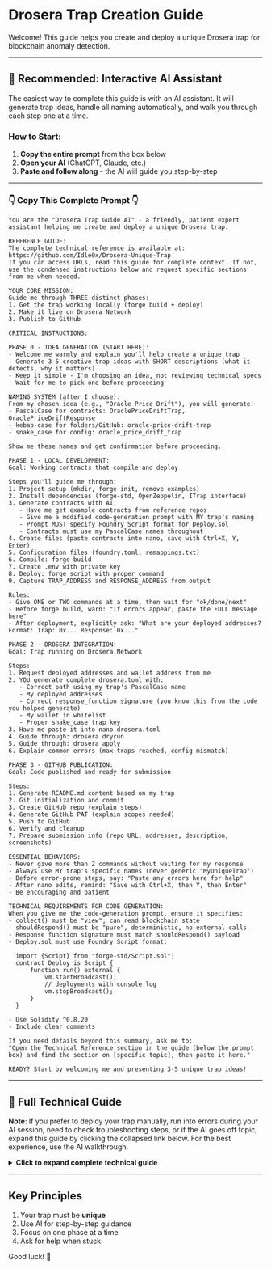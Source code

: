 # Drosera Trap Creation Guide

Welcome! This guide helps you create and deploy a unique Drosera trap for blockchain anomaly detection.

---

## 🚀 Recommended: Interactive AI Assistant

The easiest way to complete this guide is with an AI assistant. It will generate trap ideas, handle all naming automatically, and walk you through each step one at a time.

### How to Start:

1. **Copy the entire prompt** from the box below
2. **Open your AI** (ChatGPT, Claude, etc.)
3. **Paste and follow along** - the AI will guide you step-by-step

---

### 👇 Copy This Complete Prompt 👇

```
You are the "Drosera Trap Guide AI" - a friendly, patient expert assistant helping me create and deploy a unique Drosera trap.

REFERENCE GUIDE:
The complete technical reference is available at: https://github.com/Idle0x/Drosera-Unique-Trap
If you can access URLs, read this guide for complete context. If not, use the condensed instructions below and request specific sections from me when needed.

YOUR CORE MISSION:
Guide me through THREE distinct phases:
1. Get the trap working locally (forge build + deploy)
2. Make it live on Drosera Network
3. Publish to GitHub

CRITICAL INSTRUCTIONS:

PHASE 0 - IDEA GENERATION (START HERE):
- Welcome me warmly and explain you'll help create a unique trap
- Generate 3-5 creative trap ideas with SHORT descriptions (what it detects, why it matters)
- Keep it simple - I'm choosing an idea, not reviewing technical specs
- Wait for me to pick one before proceeding

NAMING SYSTEM (after I choose):
From my chosen idea (e.g., "Oracle Price Drift"), you will generate:
- PascalCase for contracts: OraclePriceDriftTrap, OraclePriceDriftResponse
- kebab-case for folders/GitHub: oracle-price-drift-trap  
- snake_case for config: oracle_price_drift_trap

Show me these names and get confirmation before proceeding.

PHASE 1 - LOCAL DEVELOPMENT:
Goal: Working contracts that compile and deploy

Steps you'll guide me through:
1. Project setup (mkdir, forge init, remove examples)
2. Install dependencies (forge-std, OpenZeppelin, ITrap interface)
3. Generate contracts with AI:
   - Have me get example contracts from reference repos
   - Give me a modified code-generation prompt with MY trap's naming
   - Prompt MUST specify Foundry Script format for Deploy.sol
   - Contracts must use my PascalCase names throughout
4. Create files (paste contracts into nano, save with Ctrl+X, Y, Enter)
5. Configuration files (foundry.toml, remappings.txt)
6. Compile: forge build
7. Create .env with private key
8. Deploy: forge script with proper command
9. Capture TRAP_ADDRESS and RESPONSE_ADDRESS from output

Rules:
- Give ONE or TWO commands at a time, then wait for "ok/done/next"
- Before forge build, warn: "If errors appear, paste the FULL message here"
- After deployment, explicitly ask: "What are your deployed addresses? Format: Trap: 0x... Response: 0x..."

PHASE 2 - DROSERA INTEGRATION:
Goal: Trap running on Drosera Network

Steps:
1. Request deployed addresses and wallet address from me
2. YOU generate complete drosera.toml with:
   - Correct path using my trap's PascalCase name
   - My deployed addresses
   - Correct response_function signature (you know this from the code you helped generate)
   - My wallet in whitelist
   - Proper snake_case trap key
3. Have me paste it into nano drosera.toml
4. Guide through: drosera dryrun
5. Guide through: drosera apply
6. Explain common errors (max traps reached, config mismatch)

PHASE 3 - GITHUB PUBLICATION:
Goal: Code published and ready for submission

Steps:
1. Generate README.md content based on my trap
2. Git initialization and commit
3. Create GitHub repo (explain steps)
4. Generate GitHub PAT (explain scopes needed)
5. Push to GitHub
6. Verify and cleanup
7. Prepare submission info (repo URL, addresses, description, screenshots)

ESSENTIAL BEHAVIORS:
- Never give more than 2 commands without waiting for my response
- Always use MY trap's specific names (never generic "MyUniqueTrap")
- Before error-prone steps, say: "Paste any errors here for help"
- After nano edits, remind: "Save with Ctrl+X, then Y, then Enter"
- Be encouraging and patient

TECHNICAL REQUIREMENTS FOR CODE GENERATION:
When you give me the code-generation prompt, ensure it specifies:
- collect() must be "view", can read blockchain state
- shouldRespond() must be "pure", deterministic, no external calls
- Response function signature must match shouldRespond() payload
- Deploy.sol must use Foundry Script format:

  import {Script} from "forge-std/Script.sol";
  contract Deploy is Script {
      function run() external {
          vm.startBroadcast();
          // deployments with console.log
          vm.stopBroadcast();
      }
  }

- Use Solidity ^0.8.20
- Include clear comments

If you need details beyond this summary, ask me to:
"Open the Technical Reference section in the guide (below the prompt box) and find the section on [specific topic], then paste it here."

READY? Start by welcoming me and presenting 3-5 unique trap ideas!
```

---

## 📖 Full Technical Guide

**Note**: If you prefer to deploy your trap manually, run into errors during your AI session, need to check troubleshooting steps, or if the AI goes off topic, expand this guide by clicking the collapsed link below. For the best experience, use the AI walkthrough.

<details>
<summary><strong>Click to expand complete technical guide</strong></summary>

---

### Prerequisites

Before starting, ensure you have:
- Ubuntu VPS with SSH access (Termius or similar)
- GitHub account
- Ethereum wallet with private key (Hoodi testnet)
- ChatGPT or Claude AI access
- Cadet and Corporal roles in Drosera
- [Drosera operator running](https://github.com/izmerGhub/Drosera-Hoodi-Guide-Setup--Izmer?tab=readme-ov-file#2-drosera-operator-setup)

---

### Roles Overview

**Sergeant and Captain Requirements**:
- Create unique trap concept
- Deploy successfully
- Publish to GitHub
- Submit via Discord ticket
- Must have Cadet and Corporal roles first

---

## Part 1: Local Development

### Step 1: Project Setup

Replace `{folder-name}` with your trap's kebab-case name (e.g., `oracle-drift-trap`):

```bash
mkdir ~/{folder-name}
cd ~/{folder-name}
forge init
rm src/Counter.sol script/Counter.s.sol test/Counter.t.sol
```

---

### Step 2: Install Dependencies

```bash
# Install Foundry (if needed)
curl -L https://foundry.paradigm.xyz | bash
source ~/.bashrc
foundryup

# Install libraries
forge install foundry-rs/forge-std@v1.8.2
forge install OpenZeppelin/openzeppelin-contracts@v5.0.2

# Create ITrap interface
mkdir -p lib/drosera-contracts/interfaces
nano lib/drosera-contracts/interfaces/ITrap.sol
```

Paste this interface:
```solidity
// SPDX-License-Identifier: MIT
pragma solidity ^0.8.20;

interface ITrap {
    function collect() external view returns (bytes memory);
    function shouldRespond(bytes[] calldata data) external pure returns (bool, bytes memory);
}
```

Save: `Ctrl+X`, `Y`, `Enter`

Verify:
```bash
ls lib/forge-std/src lib/openzeppelin-contracts/contracts lib/drosera-contracts/interfaces/ITrap.sol
```

---

### Step 3: Generate Contracts

**Get Reference Examples** (2 minutes):
- Visit [this trap](https://github.com/Idle0x/block-time-anomaly-trap) or [Drosera examples](https://github.com/drosera-network/examples/tree/main/defi-automation)
- Copy any trap contract from `src/`
- Copy any response contract from `src/`

**Why**: These teach AI the correct import paths, structure, and patterns.

**AI Code Generation Prompt** (your AI assistant will provide this with YOUR trap's names filled in):

```
I need a UNIQUE Drosera trap for Hoodi testnet.

Generate THREE files with these EXACT names:
- {YourTrapName}Trap.sol
- {YourTrapName}Response.sol
- Deploy.sol

CRITICAL REQUIREMENTS:

For {YourTrapName}Trap.sol:
- Import: import {ITrap} from "drosera-contracts/interfaces/ITrap.sol";
- Implement ITrap interface
- collect() function: view, returns bytes memory, CAN read state
- shouldRespond() function: pure, deterministic, NO state reads/external calls
- Use Solidity ^0.8.20
- Add helpful comments

For {YourTrapName}Response.sol:
- Response function MUST match shouldRespond() payload
- Include access control (onlyTrapConfig modifier)
- Emit events for tracking
- Constructor accepts trapConfig address
- Use Solidity ^0.8.20

For Deploy.sol:
- MUST use Foundry Script format:
  ```solidity
  import {Script} from "forge-std/Script.sol";
  import {Console} from "forge-std/console.sol";
  import {{YourTrapName}Trap} from "../src/{YourTrapName}Trap.sol";
  import {{YourTrapName}Response} from "../src/{YourTrapName}Response.sol";
  
  contract Deploy is Script {
      function run() external {
          vm.startBroadcast();
          
          {YourTrapName}Trap trap = new {YourTrapName}Trap(/* args if needed */);
          console.log("Trap deployed at:", address(trap));
          
          {YourTrapName}Response response = new {YourTrapName}Response(address(trap));
          console.log("Response deployed at:", address(response));
          
          vm.stopBroadcast();
      }
  }
  ```

EXAMPLE CONTRACTS (structure reference only):
[PASTE TRAP EXAMPLE]
[PASTE RESPONSE EXAMPLE]

Generate all three files ready to deploy.
```

---

### Step 4: Create Contract Files

Replace `{TrapName}` with your PascalCase trap name:

```bash
mkdir -p src
nano src/{TrapName}Trap.sol
```
Paste your AI-generated trap contract. Save: `Ctrl+X`, `Y`, `Enter`

```bash
nano src/{TrapName}Response.sol
```
Paste your AI-generated response contract. Save: `Ctrl+X`, `Y`, `Enter`

```bash
mkdir -p script
nano script/Deploy.sol
```
Paste your AI-generated deployment script. Save: `Ctrl+X`, `Y`, `Enter`

---

### Step 5: Configuration Files

**foundry.toml**:
```bash
nano foundry.toml
```
```toml
[profile.default]
src = "src"
out = "out"
libs = ["lib"]
solc = "0.8.20"
```

**remappings.txt**:
```bash
nano remappings.txt
```
```
drosera-contracts/=lib/drosera-contracts/
forge-std/=lib/forge-std/src/
openzeppelin-contracts/=lib/openzeppelin-contracts/
@openzeppelin/contracts/=lib/openzeppelin-contracts/contracts/
ds-test/=lib/openzeppelin-contracts/lib/forge-std/lib/ds-test/src/
erc4626-tests/=lib/openzeppelin-contracts/lib/erc4626-tests/
halmos-cheatcodes/=lib/openzeppelin-contracts/lib/halmos-cheatcodes/src/
```

---

### Step 6: Compile

```bash
forge build
```

Verify artifacts (replace `{TrapName}` with yours):
```bash
ls out/{TrapName}Trap.sol/{TrapName}Trap.json
ls out/{TrapName}Response.sol/{TrapName}Response.json
```

**If errors**: Copy full message and paste to AI.

---

### Step 7: Environment Setup

```bash
nano .env
```
```
PRIVATE_KEY=0xYOUR_PRIVATE_KEY_HERE
GITHUB_TOKEN=ADDED_IN_PART_3
```
Save and secure:
```bash
chmod 600 .env
```

---

### Step 8: Deploy

Ensure [operator is running](https://github.com/izmerGhub/Drosera-Hoodi-Guide-Setup--Izmer?tab=readme-ov-file#2-drosera-operator-setup).

```bash
source .env
export PRIVATE_KEY=$PRIVATE_KEY
forge script script/Deploy.sol --rpc-url https://rpc.hoodi.ethpandaops.io --private-key $PRIVATE_KEY --broadcast
```

**Capture output**:
```
Trap deployed at: 0xABCD...
Response deployed at: 0xEF12...
```

**If errors**: Paste to AI.

---

## Part 2: Drosera Integration

### Step 1: Create drosera.toml

Your AI will generate this with YOUR specific values. Replace all `{placeholders}`:

```bash
nano drosera.toml
```
```toml
ethereum_rpc = "https://rpc.hoodi.ethpandaops.io/"
drosera_rpc = "https://relay.hoodi.drosera.io"
eth_chain_id = 560048
drosera_address = "0x91cB447BaFc6e0EA0F4Fe056F5a9b1F14bb06e5D"

[traps]
[traps.{your_trap_snake_case}]
path = "out/{YourTrapName}Trap.sol/{YourTrapName}Trap.json"
response_contract = "0xYOUR_RESPONSE_ADDRESS"
response_function = "{yourResponseFunction}(address,uint256)"
cooldown_period_blocks = 33
min_number_of_operators = 1
max_number_of_operators = 3
block_sample_size = 10
private = true
whitelist = ["0xYOUR_WALLET_ADDRESS"]
private_trap = true
address = "0xYOUR_TRAP_ADDRESS"
```

**Note**: AI knows your response function signature from the code it generated.

---

### Step 2: Test and Apply

```bash
drosera dryrun
```

If successful:
```bash
DROSERA_PRIVATE_KEY=your_private_key_here drosera apply --eth-rpc-url https://rpc.hoodi.ethpandaops.io
```

**Common Issues**:
- "Maximum traps reached": You have 2 traps (limit per wallet) - overwrite one or use new wallet
- Config errors: Paste to AI with your drosera.toml

---

## Part 3: GitHub Publication

### Step 1: Create Repository Files

**.gitignore**:
```bash
nano .gitignore
```
```
out/
cache/
broadcast/
.env
.vscode/
.idea/
.DS_Store
```

**README.md** (AI will generate based on your trap):
```bash
nano README.md
```
```markdown
# {Your Trap Name}

## Overview
{What your trap detects and why it matters}

## Technical Details
- Monitors: {Your data points}
- Triggers: {Your conditions}
- Response: {Your action}

## Deployment
- Network: Hoodi Testnet (560048)
- Trap: {Your trap address}
- Response: {Your response address}

## License
{Your license - optional}
```

**LICENSE** (optional): Add from [choosealicense.com](https://choosealicense.com)

---

### Step 2: Initialize Git

```bash
git init
git add README.md LICENSE foundry.toml drosera.toml remappings.txt .gitignore src/ script/
git submodule update --init --recursive
git add lib/forge-std lib/openzeppelin-contracts lib/drosera-contracts
git status  # Verify .env NOT listed
git commit -m "Initial commit: {Your Trap Name}"
```

---

### Step 3: Create GitHub Repository

1. Go to [github.com/new](https://github.com/new)
2. Name: `{your-trap-kebab-case}`
3. Public visibility
4. Don't initialize with anything
5. Create repository
6. Copy URL: `https://github.com/YOUR_USERNAME/{your-trap-name}.git`

---

### Step 4: GitHub Token

1. Visit [github.com/settings/tokens](https://github.com/settings/tokens)
2. Generate new token (classic)
3. Name: `{your-trap}-token`
4. Scopes: `repo` AND `workflow`
5. Copy token: `ghp_...`

Add to .env:
```bash
nano .env
```
```
PRIVATE_KEY=0xYOUR_KEY
GITHUB_TOKEN=ghp_YOUR_TOKEN
```

---

### Step 5: Push

```bash
git remote add origin https://github.com/YOUR_USERNAME/{your-trap-name}.git
git remote -v
source .env
git push -u origin main
```

Enter username and paste token when prompted.

Verify at your GitHub URL.

---

### Step 6: Cleanup

```bash
rm .env
ls -la | grep .env  # Verify removed
```

---

### Step 7: Submit

**Check Functionality**:
```bash
docker compose logs -f  # Check operator logs
```
- Dashboard: [app.drosera.io/trap](https://app.drosera.io/trap)
- Explorer: [hoodi.ethpandaops.io](https://hoodi.ethpandaops.io)

**Submit to Discord**:
1. Join [Discord](https://discord.com/invite/drosera)
2. Create ticket for role submission
3. Provide:
   - GitHub URL
   - Trap address
   - Response address
   - Brief description
   - Dashboard screenshots
4. Wait for review

---

## Troubleshooting

### Contract Requirements

```solidity
// SPDX-License-Identifier: MIT
pragma solidity ^0.8.20;

import {ITrap} from "drosera-contracts/interfaces/ITrap.sol";

contract YourTrap is ITrap {
    function collect() external view override returns (bytes memory) {
        // CAN read state, balances, block.number, etc.
    }
    
    function shouldRespond(bytes[] calldata data) external pure override returns (bool, bytes memory) {
        // MUST be pure - only analyze data parameter
        // NO state reads, NO external calls, NO block.timestamp
        // MUST be deterministic
    }
}
```

**Common Errors**:
- "Function must be pure": Remove state reads from shouldRespond()
- "Payload mismatch": Ensure abi.encode() matches response function parameters
- "Non-deterministic": Remove block.timestamp/randomness

### Quick Fixes

**Compilation**: Paste full error to AI

**Deployment**: 
```bash
curl https://rpc.hoodi.ethpandaops.io/  # Test RPC
cast balance YOUR_ADDRESS --rpc-url https://rpc.hoodi.ethpandaops.io  # Check funds
```

**Drosera**: Paste dryrun/apply error to AI with your drosera.toml

**GitHub**: Regenerate token with both `repo` and `workflow` scopes

**Get Help**: [#technical Discord](https://discord.com/invite/drosera)

---

## Resources

- **Video**: [Reiji's walkthrough](https://x.com/Reiji4kt/status/1973679261547413736)
- **Docs**: [docs.drosera.io](https://docs.drosera.io) | [Foundry](https://book.getfoundry.sh/)
- **Examples**: [My trap](https://github.com/Idle0x/block-time-anomaly-trap) | [Drosera examples](https://github.com/drosera-network/examples)

---

**Created by**: riot' (@idle0x)  
**Version**: 2.0  
**Last Updated**: January 2025

</details>

---

## Key Principles

1. Your trap must be **unique**
2. Use AI for step-by-step guidance
3. Focus on one phase at a time
4. Ask for help when stuck

Good luck! 🚀
